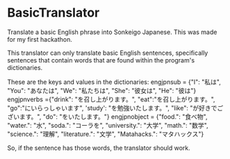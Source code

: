 # BasicTranslator
Translate a basic English phrase into Sonkeigo Japanese.
This was made for my first hackathon.

This translator can only translate basic English sentences, specifically sentences that contain words that are found within the program's dictionaries.

These are the keys and values in the dictionaries:
engjpnsub = {"I": "私は", "You": "あなたは", "We": "私たちは", "She": "彼女は", "He": "彼は"}
engjpnverbs ={"drink": "を召し上がります。", "eat":"を召し上がります。", "go":"にいらっしゃいます", 'study': "を勉強いたします。", "like": "が好きでございます。", "do": "をいたします。"}
engjpnobject = {"food.": "食べ物", "water.": "水", "soda.": "コーラを", "university.": "大学", "math.": "数学", "science.": "理解", "literature.": "文学", "Matahacks.": "マタハックス"}

So, if the sentence has those words, the translator should work.
